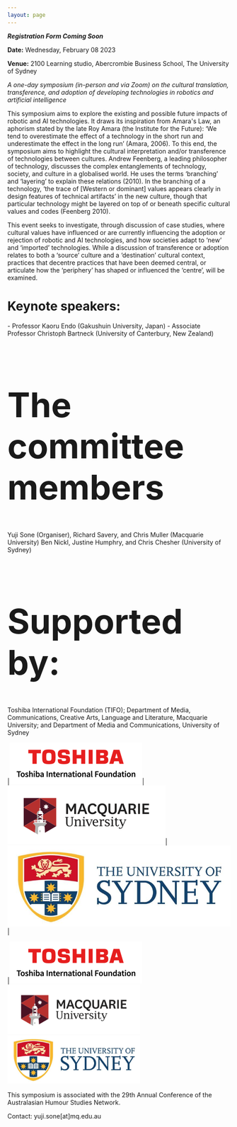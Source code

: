 ```yaml
---
layout: page
---
```

<style>
h1 {
  text-align: left;
  style="font-size:20px;"
}
</style>


***Registration Form Coming Soon***

**Date:** 	Wednesday, February 08 2023

**Venue:** 2100 Learning studio, Abercrombie Business School, The University of Sydney

*A one-day symposium (in-person and via Zoom) on the cultural translation, transference, and adoption of developing technologies in robotics and artificial intelligence*

This symposium aims to explore the existing and possible future impacts of robotic and AI technologies. It draws its inspiration from Amara's Law, an aphorism stated by the late Roy Amara (the Institute for the Future): ‘We tend to overestimate the effect of a technology in the short run and underestimate the effect in the long run’ (Amara, 2006). To this end, the symposium aims to highlight the cultural interpretation and/or transference of technologies between cultures. Andrew Feenberg, a leading philosopher of technology, discusses the complex entanglements of technology, society, and culture in a globalised world. He uses the terms ‘branching’ and ‘layering’ to explain these relations (2010). In the branching of a technology, ‘the trace of [Western or dominant] values appears clearly in design features of technical artifacts’ in the new culture, though that particular technology might be layered on top of or beneath specific cultural values and codes (Feenberg 2010). 

This event seeks to investigate, through discussion of case studies, where cultural values have influenced or are currently influencing the adoption or rejection of robotic and AI technologies, and how societies adapt to ‘new’ and ‘imported’ technologies. While a discussion of transference or adoption relates to both a ‘source’ culture and a ‘destination’ cultural context, practices that decentre practices that have been deemed central, or articulate how the ‘periphery’ has shaped or influenced the ‘centre’, will be examined. 

<h1>Keynote speakers: </h1>
- Professor Kaoru Endo (Gakushuin University, Japan)
- Associate Professor Christoph Bartneck (University of Canterbury, New Zealand)

<h1 style="font-size:8vw;"> The committee members </h1>
Yuji Sone (Organiser), Richard Savery, and Chris Muller (Macquarie University)
Ben Nickl, Justine Humphry, and Chris Chesher (University of Sydney)

<h1 style="font-size:8vw;"> Supported by: </h1>
Toshiba International Foundation (TIFO); Department of Media, Communications, Creative Arts, Language and Literature, Macquarie University; and Department of Media and Communications, University of Sydney


|![Toshiba Logo](images/toshiba.png)|![MQ Logo](images/mq.png)|![USyd Logo](images/u-of-sydney.jpg)|

|<img src="images/toshiba.png" alt="Toshiba" style="width:300px;"/>
<img src="images/mq.png" alt="MQ" style="width:300px;"/>
<img src="images/u-of-sydney.jpg" alt="usyd" style="width:300px;"/>



This symposium is associated with the 29th Annual Conference of the Australasian Humour Studies Network. 

Contact: yuji.sone[at]mq.edu.au
